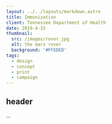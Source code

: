 ```yaml
---
layout: ../../layouts/markdown.astro
title: Immunization
client: Tennessee Department of Health
date: 2019-4-15 
thumbnail: 
  src: /images/rover.jpg
  alt: the mars rover
  background: '#FFEDED'
tags:
  - design
  - concept
  - print
  - campaign
---
```


## header

...